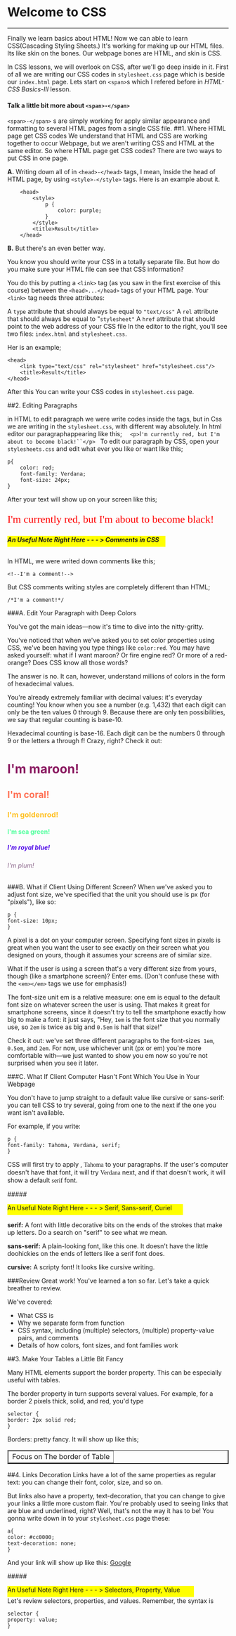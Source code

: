 # Welcome to CSS #

----------

Finally we learn basics about HTML! Now we can able to learn CSS(Cascading Styling Sheets.) It's working for making up our HTML files. Its like skin on the bones. Our webpage bones are HTML, and skin is CSS. 

In CSS lessons, we will overlook on CSS, after  we'll go deep inside in it. First of all we are writing our CSS codes in `stylesheet.css` page which is beside our `index.html` page. Lets start on `<span>`s which I refered before in *HTML-CSS Basics-III* lesson.

#### Talk a little bit more about `<span>-</span>`
`<span>-</span>` s are simply working for apply similar appearance and formatting to several HTML pages from a single CSS file. 
##1. Where HTML page get CSS codes
We understand that HTML and CSS are working together to occur Webpage, but we aren't writing CSS and HTML at the same editor. So where HTML page get CSS codes?
There are two ways to put CSS in one page.

**A.** Writing down all of in `<head>-</head>` tags, I mean, Inside the head of HTML page, by using `<style>-</style>` tags. Here is an example about it.
    
        <head>
    		<style>
    			p {
    				color: purple;
    			}
    		</style>
    		<title>Result</title>
    	</head>
    

**B.** But there's an even better way.

You know you should write your CSS in a totally separate file. But how do you make sure your HTML file can see that CSS information?

You do this by putting a `<link>` tag (as you saw in the first exercise of this course) between the `<head>...</head>` tags of your HTML page. Your `<link>` tag needs three attributes:

A `type` attribute that should always be equal to `"text/css"`
A `rel` attribute that should always be equal to "`stylesheet"`
A `href` attribute that should point to the web address of your CSS file
In the editor to the right, you'll see two files: `index.html` and `stylesheet.css`.

Her is an example;

    <head>
	    <link type="text/css" rel="stylesheet" href="stylesheet.css"/>
		<title>Result</title>
	</head>
After this You can write your CSS codes in `stylesheet.css` page.

##2. Editing Paragraphs

in HTML to edit paragraph we were write codes inside the tags, but in Css we are writing in the `stylesheet.css`, with different way absolutely.
 In html editor our paragraphappearing like this;
  `  <p>`I`'m currently red, but I'm about to become black!``</p> `
To edit our paragraph by CSS, open your `stylesheets.css` and edit what ever you like or want like this;

    p{ 
    	color: red;
    	font-family: Verdana;
    	font-size: 24px;
    }

After your text will show up on your screen like this;

<p style="color: red; font-family: Verdana; font-size: 24px"> I'm currently red, but I'm about to become black!</p>

##### <div style="width:360px; height:25px; background-color:yellow"> An Useful Note Right Here - - - > Comments in CSS</div></a>

In HTML, we were writed down comments like this;
   
 `<!--I'm a comment!-->`

But CSS comments writing styles are completely different than HTML;

    /*I'm a comment!*/

###A. Edit Your Paragraph with Deep Colors 

You've got the main ideas—now it's time to dive into the nitty-gritty.

You've noticed that when we've asked you to set color properties using CSS, we've been having you type things like `color:red`. You may have asked yourself: what if I want maroon? Or fire engine red? Or more of a red-orange? Does CSS know all those words?

The answer is no. It can, however, understand millions of colors in the form of hexadecimal values.

You're already extremely familiar with decimal values: it's everyday counting! You know when you see a number (e.g. 1,432) that each digit can only be the ten values 0 through 9. Because there are only ten possibilities, we say that regular counting is base-10.

Hexadecimal counting is base-16. Each digit can be the numbers 0 through 9 or the letters a through f! Crazy, right? Check it out:
<h1 style="color: #8B1C62">I'm maroon!</h1>
<h2 style="color: #FF7256">I'm coral!</h2>
<h3 style="color: #FFC125">I'm goldenrod!</h3>
<h4 style="color: #54FF9F">I'm sea green!</h4>
<h5 style="color: #530EE8">I'm royal blue!</h5>
<h6 style="color: #8B668B">I'm plum!</h6>

###B. What if Client Using Different Screen?
When we've asked you to adjust font size, we've specified that the unit you should use is px (for "pixels"), like so:

    p {
    font-size: 10px;
    }
A pixel is a dot on your computer screen. Specifying font sizes in pixels is great when you want the user to see exactly on their screen what you designed on yours, though it assumes your screens are of similar size.

What if the user is using a screen that's a very different size from yours, though (like a smartphone screen)? Enter ems. (Don't confuse these with the `<em></em>` tags we use for emphasis!)

The font-size unit em is a relative measure: one em is equal to the default font size on whatever screen the user is using. That makes it great for smartphone screens, since it doesn't try to tell the smartphone exactly how big to make a font: it just says, "Hey, `1em` is the font size that you normally use, so `2em` is twice as big and `0.5em` is half that size!"

Check it out: we've set three different paragraphs to the font-sizes` 1em`, `0.5em`, and `2em`. For now, use whichever unit (px or em) you're more comfortable with—we just wanted to show you em now so you're not surprised when you see it later.

###C. What If Client Computer Hasn't Font Which You Use in  Your Webpage 

You don't have to jump straight to a default value like cursive or sans-serif: you can tell CSS to try several, going from one to the next if the one you want isn't available.

For example, if you write:

    p {
    font-family: Tahoma, Verdana, serif;
    }
CSS will first try to apply , <span style="font-family: tahoma">Tahoma</span> to your paragraphs. If the user's computer doesn't have that font, it will try <span style="font-family: Verdana">Verdana</span> next, and if that doesn't work, it will show a default <span style="font-family: serif">serif</span> font.

#####<div style="width:400px; height:25px; background-color:yellow"> An Useful Note Right Here - - - > Serif, Sans-serif, Curiel</div></a>

**serif:** A font with little decorative bits on the ends of the strokes that make up letters. Do a search on "serif" to see what we mean.

**sans-serif:** A plain-looking font, like this one. It doesn't have the little doohickies on the ends of letters like a serif font does.

**cursive:** A scripty font! It looks like cursive writing.

###Review
Great work! You've learned a ton so far. Let's take a quick breather to review.

We've covered:

- What CSS is
- Why we separate form from function
- CSS syntax, including (multiple) selectors, (multiple) property-value pairs, and comments
- Details of how colors, font sizes, and font families work

##3. Make Your Tables a Little Bit Fancy
 
Many HTML elements support the border property. This can be especially useful with tables.

The border property in turn supports several values. For example, for a border 2 pixels thick, solid, and red, you'd type

    selector {
    border: 2px solid red;
    }
Borders: pretty fancy. It will show up like this;

<table border="2px; color: solid red">
	<thead>
	</thead>
	<tbody>
		<td> Focus on The border of Table</td>
	</tbody>
</table>

##4. Links Decoration
Links have a lot of the same properties as regular text: you can change their font, color, size, and so on.

But links also have a property, text-decoration, that you can change to give your links a little more custom flair. You're probably used to seeing links that are blue and underlined, right? Well, that's not the way it has to be!
You gonna write down in to your `stylesheet.css` page these:

    a{
    color: #cc0000;
    text-decoration: none;
    }
And your link will show up like this:
 <a href="http://www.google.com/">Google</a>

#####<div style="width:425px; height:25px; background-color:yellow"> An Useful Note Right Here - - - > Selectors, Property, Value </div></a>
Let's review selectors, properties, and values. Remember, the syntax is

    selector {
    property: value;
    }
